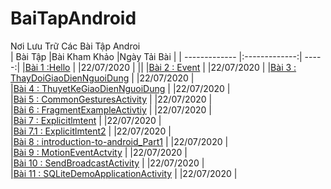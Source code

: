 # BaiTapAndroid
Nơi Lưu Trữ Các Bài Tập Androi </br>
|    Bài Tập                                                                                                     |Bài Kham Khảo  |Ngày Tải Bài                 |
| ------------- |:-------------:| -----:|
|[Bài 1 :Hello](https://github.com/Vanngoc98/Hello)                                                              |               |22/07/2020                   |     ||
|[Bài 2 : Event](https://github.com/Vanngoc98/BaiTap-Su-ly-su-kien)                                              |               |22/07/2020                   |
|[Bài 3 : ThayDoiGiaoDienNguoiDung](https://github.com/Vanngoc98/ThayDoiGiaoDienNguoiDung)                       |               |22/07/2020                   |                   
|[Bài 4 : ThuyetKeGiaoDienNguoiDung](https://github.com/Vanngoc98/BaiTap-Thiet-ke-giao-dien-nguoi-dung)          |               |22/07/2020                   |        
|[Bài 5 : CommonGesturesActivity](https://github.com/Vanngoc98/CommonGesturesActivity)                           |               |22/07/2020                   |        
|[Bài 6 : FragmentExampleActivtiy](https://github.com/Vanngoc98/FragmentExampleActivtiy)                         |               |22/07/2020                   |        
|[Bài 7 : Explicitlmtent](https://github.com/Vanngoc98/Explicitlmtent)                                           |               |22/07/2020                   |        
|[Bài 7.1 : Explicitlmtent2](https://github.com/Vanngoc98/ImplicitIntentActivity)                                |               |22/07/2020                   |        
|[Bài 8 : introduction-to-android_Part1](https://github.com/Vanngoc98/introduction-to-android_Part1)             |               |22/07/2020                   |        
|[Bài 9 : MotionEventActvity](https://github.com/Vanngoc98/MotionEventActvity)                                   |               |22/07/2020                   |        
|[Bài 10 : SendBroadcastActivity](https://github.com/Vanngoc98/SendBroadcastActivity)                            |               |22/07/2020                   |        
|[Bài 11 : SQLiteDemoApplicationActivity](https://github.com/Vanngoc98/SQLiteDemoApplicationActivity)            |               |22/07/2020                   |        


                                                                                                                   
